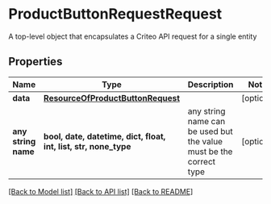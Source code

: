 # ProductButtonRequestRequest

A top-level object that encapsulates a Criteo API request for a single entity

## Properties
Name | Type | Description | Notes
------------ | ------------- | ------------- | -------------
**data** | [**ResourceOfProductButtonRequest**](ResourceOfProductButtonRequest.md) |  | [optional] 
**any string name** | **bool, date, datetime, dict, float, int, list, str, none_type** | any string name can be used but the value must be the correct type | [optional]

[[Back to Model list]](../README.md#documentation-for-models) [[Back to API list]](../README.md#documentation-for-api-endpoints) [[Back to README]](../README.md)


